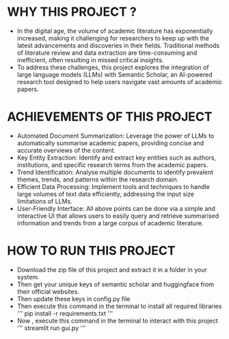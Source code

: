 # WHY THIS PROJECT ?

- In the digital age, the volume of academic literature has exponentially increased, making it challenging for researchers to keep up with the latest advancements and discoveries in their fields. Traditional methods of literature review and data extraction are time-consuming and inefficient, often resulting in missed critical insights.
- To address these challenges, this project explores the integration of large language models (LLMs) with Semantic Scholar, an AI-powered research tool designed to help users navigate vast amounts of academic papers.


# ACHIEVEMENTS OF THIS PROJECT

- Automated Document Summarization: Leverage the power of LLMs to automatically summarise academic papers, providing concise and accurate overviews of the content.
- Key Entity Extraction: Identify and extract key entities such as authors, institutions, and specific research terms from the academic papers.
- Trend Identification: Analyse multiple documents to identify prevalent themes, trends, and patterns within the research domain.
- Efficient Data Processing: Implement tools and techniques to handle large volumes of text data efficiently, addressing the input size limitations of LLMs.
- User-Friendly Interface: All above points can be done via a simple and interactive UI that allows users to easily query and retrieve summarised information and trends from a large corpus of academic literature.

# HOW TO RUN THIS PROJECT

- Download the zip file of this project and extract it in a folder in your system.
- Then get your unique keys of semantic scholar and huggingface from their official websites.
- Then update these keys in config.py file
- Then execute this command in the terminal to install all required libraries
'''
  pip install -r requirements.txt
'''
- Now , execute this command in the terminal to interact with this project
'''
  streamlit run gui.py
'''
